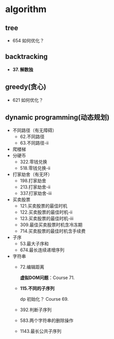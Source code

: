 # algorithm

## tree

- 654 如何优化？

## backtracking

- **37. 解数独**

## greedy(贪心)

- 621 如何优化？

## dynamic programming(动态规划)

- 不同路径（有无障碍）
  - 62.不同路径
  - 63.不同路径-ii
- 爬楼梯
- 分硬币
  - 322.零钱兑换
  - 518.零钱兑换-ii
- 打家劫舍（有无环）
  - 198.打家劫舍
  - 213.打家劫舍-ii
  - 337.打家劫舍-iii
- 买卖股票
  - 121.买卖股票的最佳时机
  - 122.买卖股票的最佳时机-ii
  - 123.买卖股票的最佳时机-iii
  - 309.最佳买卖股票时机含冷冻期
  - 714.买卖股票的最佳时机含手续费
- 子序
  - 53.最大子序和
  - 674.最长连续递增序列
- 字符串
  - 72.编辑距离

    **虚拟DOM问题**：Course 71.

  - **115.不同的子序列**

    dp 初始化？ Course 69.

  - 392.判断子序列
  - 583.两个字符串的删除操作
  - 1143.最长公共子序列

